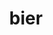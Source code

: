 ---
category: 4-letters
denotation: null
name: bier
reference_link: https://www.etymonline.com/word/bier
root_language: null
root_name: null
title: bier
type: free
word_sums:
- respelling: bier
  sum: 'Bier + '
---